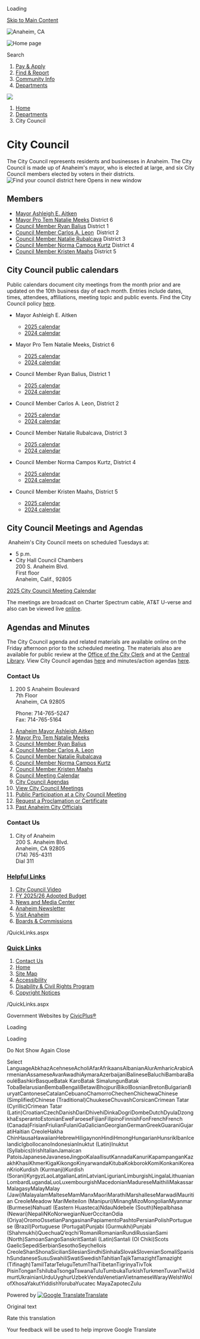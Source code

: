 Loading

[Skip to Main Content](https://www.anaheim.net/173/City-Council/)

![Anaheim, CA](https://www.anaheim.net/ImageRepository/Document?documentID=41690)

![Home page](https://www.anaheim.net/ImageRepository/Document?documentID=41692)

Search

1. [Pay &amp; Apply](https://www.anaheim.net/6162/Pay-Apply)
2. [Find &amp; Report](https://www.anaheim.net/6158/Find-Report)
3. [Community Info](https://www.anaheim.net/6161/Community-Info)
4. [Departments](https://www.anaheim.net/148/Departments)

<!--THE END-->

![](https://www.anaheim.net/ImageRepository/Document?documentID=41693)

1. [Home](https://www.anaheim.net)
2. [Departments](https://www.anaheim.net/148/Departments)
3. City Council

# City Council

The City Council represents residents and businesses in Anaheim. The City Council is made up of Anaheim's mayor, who is elected at large, and six City Council members elected by voters in their districts.  
![Find your council district here Opens in new window](https://www.anaheim.net/ImageRepository/Document?documentId=47251)

## Members

- [Mayor Ashleigh E. Aitken](https://www.anaheim.net/5174/Anaheim-Mayor-Ashleigh-Aitken)
- [Mayor Pro Tem Natalie Meeks](https://www.anaheim.net/5175/Council-Member-Natalie-Meeks) District 6
- [Council Member Ryan Balius](https://www.anaheim.net/3522/Council-Member-Jose-Diaz) District 1
- [Council Member Carlos A. Leon](https://www.anaheim.net/2314/Council-Member-Carlos-A-Leon)  District 2
- [Council Member Natalie Rubalcava](https://www.anaheim.net/3523/Council-Member-Natalie-Rubalcava) District 3
- [Council Member Norma Campos Kurtz](https://www.anaheim.net/3524/Mayor-Pro-Tem-Norma-Campos-Kurtz) District 4
- [Council Member Kristen Maahs](https://www.anaheim.net/3521/Council-Member-Stephen-Faessel) District 5

## City Council public calendars

Public calendars document city meetings from the month prior and are updated on the 10th business day of each month. Entries include dates, times, attendees, affiliations, meeting topic and public events. Find the City Council policy [here](https://local.anaheim.net/docs_agend/questys_pub/44861/44891/44892/44954/44990/2.%20Council%20Policy%201.13%20%28Final%2944990.pdf). 

- Mayor Ashleigh E. Aitken
  
  - [2025 calendar](https://www.anaheim.net/DocumentCenter/View/59163/Mayor-Aitken-Calendar)
  - [2024 calendar](https://www.anaheim.net/DocumentCenter/View/59155/Mayor-Aitken-Calendar)
- Mayor Pro Tem Natalie Meeks, District 6
  
  - [2025 calendar](https://www.anaheim.net/DocumentCenter/View/59164/Natalie-Meeks-Calendar)
  - [2024 calendar](https://www.anaheim.net/DocumentCenter/View/59151/Natalie-Meeks-Calendar)
- Council Member Ryan Balius, District 1
  
  - [2025 calendar](https://www.anaheim.net/DocumentCenter/View/59156/Ryan-Balius-Calendar)
  - [2024 calendar](https://www.anaheim.net/DocumentCenter/View/59149/Ryan-Balius-Calendar)
- Council Member Carlos A. Leon, District 2
  
  - [2025 calendar](https://www.anaheim.net/DocumentCenter/View/59157/Carlos-Leon-Calendar)
  - [2024 calendar](https://www.anaheim.net/DocumentCenter/View/59153/Carlos-Leon-Calendar)
- Council Member Natalie Rubalcava, District 3
  
  - [2025 calendar](https://www.anaheim.net/DocumentCenter/View/59158/Natalie-Rubalcava-Calendar)
  - [2024 calendar](https://www.anaheim.net/DocumentCenter/View/59154/Natalie-Rubalcava-Calendar)
- Council Member Norma Campos Kurtz, District 4
  
  - [2025 calendar](https://www.anaheim.net/DocumentCenter/View/59159/Norma-Campos-Kurtz-Calendar)
  - [2024 calendar](https://www.anaheim.net/DocumentCenter/View/59152/Norma-Campos-Kurtz-Calendar)
- Council Member Kristen Maahs, District 5
  
  - [2025 calendar](https://www.anaheim.net/DocumentCenter/View/59160/Kristen-Maahs-Calendar)
  - [2024 calendar](https://www.anaheim.net/DocumentCenter/View/59150/Kristen-Maahs-Calendar)

## City Council Meetings and Agendas

 Anaheim's City Council meets on scheduled Tuesdays at:

- 5 p.m.
- City Hall Council Chambers  
  200 S. Anaheim Blvd.  
  First floor  
  Anaheim, Calif., 92805

[2025 City Council Meeting Calendar](https://www.anaheim.net/DocumentCenter/View/57596/2025-City-Council-Meeting-Calendar)

The meetings are broadcast on Charter Spectrum cable, AT&amp;T U-verse and also can be viewed live [online](https://www.anaheim.net/2142/Council-Meeting-Video).

## Agendas and Minutes

The City Council agenda and related materials are available online on the Friday afternoon prior to the scheduled meeting. The materials also are available for public review at the [Office of the City Clerk](https://www.anaheim.net/218/City-Clerk) and at the [Central Library](https://www.anaheim.net/902/Library). View City Council agendas [here](https://www.anaheim.net/2527/Agendas) and minutes/action agendas [here](https://records.anaheim.net/cityclerk/Browse.aspx?startid=104223&dbid=0).

### Contact Us

1. 200 S Anaheim Boulevard  
   7th Floor  
   Anaheim, CA 92805
   
   Phone: 714-765-5247   
   Fax: 714-765-5164

<!--THE END-->

01. [Anaheim Mayor Ashleigh Aitken](https://www.anaheim.net/5174/Anaheim-Mayor-Ashleigh-Aitken)
02. [Mayor Pro Tem Natalie Meeks](https://www.anaheim.net/5175/Mayor-Pro-Tem-Natalie-Meeks)
03. [Council Member Ryan Balius](https://www.anaheim.net/3522/Council-Member-Ryan-Balius)
04. [Council Member Carlos A. Leon](https://www.anaheim.net/2314/Council-Member-Carlos-A-Leon)
05. [Council Member Natalie Rubalcava](https://www.anaheim.net/3523/Council-Member-Natalie-Rubalcava)
06. [Council Member Norma Campos Kurtz](https://www.anaheim.net/3524/Council-Member-Norma-Campos-Kurtz)
07. [Council Member Kristen Maahs](https://www.anaheim.net/3521/Council-Member-Kristen-Maahs)
08. [Council Meeting Calendar](https://www.anaheim.net/DocumentCenter/View/57596/2025-City-Council-Meeting-Calendar)
09. [City Council Agendas](https://local.anaheim.net/docs_agend/questys_pub)
10. [View City Council Meetings](https://www.anaheim.net/2142/View-City-Council-Meetings)
11. [Public Participation at a City Council Meeting](https://www.anaheim.net/344/Public-Participation-at-a-City-Council-M)
12. [Request a Proclamation or Certificate](https://www.anaheim.net/FormCenter/City-Administration-10/Request-a-Proclamation-or-Certificate-125)
13. [Past Anaheim City Officials](https://www.anaheim.net/332/Past-Anaheim-City-Officials)

<!--THE END-->

### Contact Us

1. City of Anaheim  
   200 S. Anaheim Blvd.  
   Anaheim, CA 92805  
   (714) 765-4311  
   Dial 311

### [Helpful Links](https://www.anaheim.net/QuickLinks.aspx?CID=374)

1. [City Council Video](https://www.anaheim.net/2142/Council-Meeting-Video)
2. [FY 2025/26 Adopted Budget](https://anaheim.net/Archive.aspx?AMID=38&Type=Recent)
3. [News and Media Center](https://www.anaheim.net/1737/News-Media-Center)
4. [Anaheim Newsletter](https://www.anaheim.net/1725/Anaheim-Newsletter)
5. [Visit Anaheim](https://visitanaheim.org)
6. [Boards &amp; Commissions](https://www.anaheim.net/176/Boards-Commissions)

/QuickLinks.aspx

### [Quick Links](https://www.anaheim.net/QuickLinks.aspx?CID=242)

1. [Contact Us](https://www.anaheim.net/directory.aspx)
2. [Home](https://www.anaheim.net)
3. [Site Map](https://www.anaheim.net/sitemap)
4. [Accessibility](https://www.anaheim.net/Accessibility)
5. [Disability &amp; Civil Rights Program](https://www.anaheim.net/1740/Disability-Civil-Rights-Program)
6. [Copyright Notices](https://www.anaheim.net/site/copyright)

/QuickLinks.aspx

Government Websites by [CivicPlus®](https://connect.civicplus.com/referral)

Loading

Loading

Do Not Show Again Close

Select LanguageAbkhazAcehneseAcholiAfarAfrikaansAlbanianAlurAmharicArabicArmenianAssameseAvarAwadhiAymaraAzerbaijaniBalineseBaluchiBambaraBaouléBashkirBasqueBatak KaroBatak SimalungunBatak TobaBelarusianBembaBengaliBetawiBhojpuriBikolBosnianBretonBulgarianBuryatCantoneseCatalanCebuanoChamorroChechenChichewaChinese (Simplified)Chinese (Traditional)ChuukeseChuvashCorsicanCrimean Tatar (Cyrillic)Crimean Tatar (Latin)CroatianCzechDanishDariDhivehiDinkaDogriDombeDutchDyulaDzongkhaEsperantoEstonianEweFaroeseFijianFilipinoFinnishFonFrenchFrench (Canada)FrisianFriulianFulaniGaGalicianGeorgianGermanGreekGuaraniGujaratiHaitian CreoleHakha ChinHausaHawaiianHebrewHiligaynonHindiHmongHungarianHunsrikIbanIcelandicIgboIlocanoIndonesianInuktut (Latin)Inuktut (Syllabics)IrishItalianJamaican PatoisJapaneseJavaneseJingpoKalaallisutKannadaKanuriKapampanganKazakhKhasiKhmerKigaKikongoKinyarwandaKitubaKokborokKomiKonkaniKoreanKrioKurdish (Kurmanji)Kurdish (Sorani)KyrgyzLaoLatgalianLatinLatvianLigurianLimburgishLingalaLithuanianLombardLugandaLuoLuxembourgishMacedonianMadureseMaithiliMakassarMalagasyMalayMalay (Jawi)MalayalamMalteseMamManxMaoriMarathiMarshalleseMarwadiMauritian CreoleMeadow MariMeiteilon (Manipuri)MinangMizoMongolianMyanmar (Burmese)Nahuatl (Eastern Huasteca)NdauNdebele (South)Nepalbhasa (Newari)NepaliNKoNorwegianNuerOccitanOdia (Oriya)OromoOssetianPangasinanPapiamentoPashtoPersianPolishPortuguese (Brazil)Portuguese (Portugal)Punjabi (Gurmukhi)Punjabi (Shahmukhi)QuechuaQʼeqchiʼRomaniRomanianRundiRussianSami (North)SamoanSangoSanskritSantali (Latin)Santali (Ol Chiki)Scots GaelicSepediSerbianSesothoSeychellois CreoleShanShonaSicilianSilesianSindhiSinhalaSlovakSlovenianSomaliSpanishSundaneseSusuSwahiliSwatiSwedishTahitianTajikTamazightTamazight (Tifinagh)TamilTatarTeluguTetumThaiTibetanTigrinyaTivTok PisinTonganTshilubaTsongaTswanaTuluTumbukaTurkishTurkmenTuvanTwiUdmurtUkrainianUrduUyghurUzbekVendaVenetianVietnameseWarayWelshWolofXhosaYakutYiddishYorubaYucatec MayaZapotecZulu

Powered by [![Google Translate](https://www.gstatic.com/images/branding/googlelogo/1x/googlelogo_color_42x16dp.png)Translate](https://translate.google.com)

Original text

Rate this translation

Your feedback will be used to help improve Google Translate